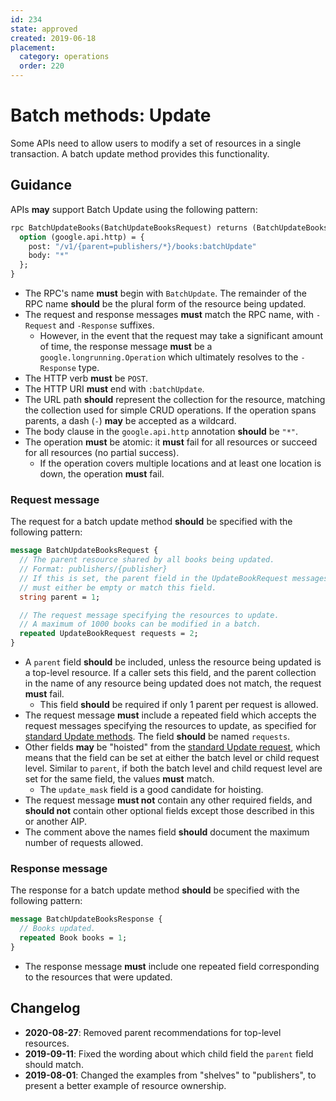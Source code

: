 ```yaml
---
id: 234
state: approved
created: 2019-06-18
placement:
  category: operations
  order: 220
---
```


# Batch methods: Update

Some APIs need to allow users to modify a set of resources in a single
transaction. A batch update method provides this functionality.

## Guidance

APIs **may** support Batch Update using the following pattern:

```proto
rpc BatchUpdateBooks(BatchUpdateBooksRequest) returns (BatchUpdateBooksResponse) {
  option (google.api.http) = {
    post: "/v1/{parent=publishers/*}/books:batchUpdate"
    body: "*"
  };
}
```

- The RPC's name **must** begin with `BatchUpdate`. The remainder of the RPC
  name **should** be the plural form of the resource being updated.
- The request and response messages **must** match the RPC name, with
  `-Request` and `-Response` suffixes.
  - However, in the event that the request may take a significant amount of
    time, the response message **must** be a `google.longrunning.Operation`
    which ultimately resolves to the `-Response` type.
- The HTTP verb **must** be `POST`.
- The HTTP URI **must** end with `:batchUpdate`.
- The URL path **should** represent the collection for the resource, matching
  the collection used for simple CRUD operations. If the operation spans
  parents, a dash (`-`) **may** be accepted as a wildcard.
- The body clause in the `google.api.http` annotation **should** be `"*"`.
- The operation **must** be atomic: it **must** fail for all resources or
  succeed for all resources (no partial success).
  - If the operation covers multiple locations and at least one location is
    down, the operation **must** fail.

### Request message

The request for a batch update method **should** be specified with the
following pattern:

```proto
message BatchUpdateBooksRequest {
  // The parent resource shared by all books being updated.
  // Format: publishers/{publisher}
  // If this is set, the parent field in the UpdateBookRequest messages
  // must either be empty or match this field.
  string parent = 1;

  // The request message specifying the resources to update.
  // A maximum of 1000 books can be modified in a batch.
  repeated UpdateBookRequest requests = 2;
}
```

- A `parent` field **should** be included, unless the resource being updated is
  a top-level resource. If a caller sets this field, and the
  parent collection in the name of any resource being updated does not match,
  the request **must** fail.
  - This field **should** be required if only 1 parent per request is allowed.
- The request message **must** include a repeated field which accepts the
  request messages specifying the resources to update, as specified for
  [standard Update methods][request-message]. The field **should** be named
  `requests`.
- Other fields **may** be "hoisted" from the [standard Update
  request][request-message], which means that the field can be set at either
  the batch level or child request level. Similar to `parent`, if both the
  batch level and child request level are set for the same field, the values
  **must** match.
  - The `update_mask` field is a good candidate for hoisting.
- The request message **must not** contain any other required fields, and
  **should not** contain other optional fields except those described in this
  or another AIP.
- The comment above the names field **should** document the maximum number of
  requests allowed.

### Response message

The response for a batch update method **should** be specified with the
following pattern:

```proto
message BatchUpdateBooksResponse {
  // Books updated.
  repeated Book books = 1;
}
```

- The response message **must** include one repeated field corresponding to the
  resources that were updated.

[request-message]: ./0134.md#request-message

## Changelog

- **2020-08-27**: Removed parent recommendations for top-level resources.
- **2019-09-11**: Fixed the wording about which child field the `parent` field
  should match.
- **2019-08-01**: Changed the examples from "shelves" to "publishers", to
  present a better example of resource ownership.
